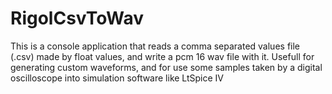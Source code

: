 # RigolCsvToWav
This is a console application that reads a comma separated values file (.csv) made by float values, 
and write a pcm 16 wav file with it.
Usefull for generating custom waveforms, and for use some samples taken by a digital oscilloscope 
into simulation software like LtSpice IV
